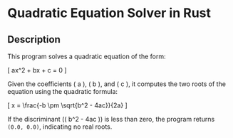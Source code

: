 # Quadratic Equation Solver in Rust

## Description

This program solves a quadratic equation of the form:

\[
ax^2 + bx + c = 0
\]

Given the coefficients \( a \), \( b \), and \( c \), it computes the two roots of the equation using the quadratic formula:

\[
x = \frac{-b \pm \sqrt{b^2 - 4ac}}{2a}
\]

If the discriminant (\( b^2 - 4ac \)) is less than zero, the program returns `(0.0, 0.0)`, indicating no real roots.